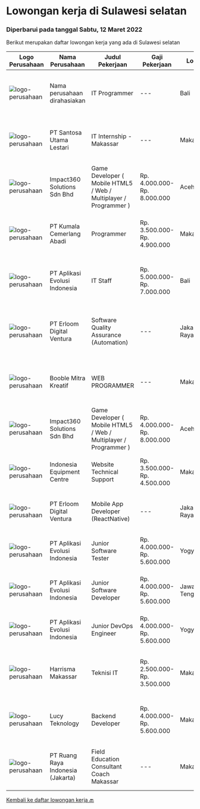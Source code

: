 
  # Lowongan kerja di Sulawesi selatan

  ### Diperbarui pada tanggal Sabtu, 12 Maret 2022

  Berikut merupakan daftar lowongan kerja yang ada di Sulawesi selatan

  |Logo Perusahaan | Nama Perusahaan | Judul Pekerjaan | Gaji Pekerjaan | Lokasi | Deskripsi | Tanggal diunggah | Pranala |
  | -------------- | --------------- | --------------- | --------- | --------- | -------------- | ------- | ----------- |
  |![logo-perusahaan](https://i.ibb.co/sqvTCh9/112815900-stock-vector-no-image-available-icon-flat-vector.webp)|Nama perusahaan dirahasiakan|IT Programmer|---|Bali|Pendidikan minimal S1 segala jurusan Minimal memiliki 2 tahun pengalaman kerja di bidang yang sama Memiliki pengetahuan mengenai PHP dan bahasa...|Jumat, 11 Maret 2022|https://www.jobstreet.co.id/id/job/it-programmer-3806407?token=0~e54f9a77-638f-41e0-996f-40c35cacfbb3&sectionRank=1&jobId=jobstreet-id-job-3806407|
|![logo-perusahaan](https://image-service-cdn.seek.com.au/eca9e9832397efc7382eae56ef8ab5fcf69e51c4/ee4dce1061f3f616224767ad58cb2fc751b8d2dc)|PT Santosa Utama Lestari|IT Internship - Makassar|---|Makassar|Persyaratan: Minimal Pendidikan Sarjana computer Memiliki kemampuan berkomunikasi yang baik Mampu bekerja secara tim dan individu Bersedia ditempatkan...|Rabu, 09 Maret 2022|https://www.jobstreet.co.id/id/job/it-internship-makassar-3814522?token=0~e54f9a77-638f-41e0-996f-40c35cacfbb3&sectionRank=2&jobId=jobstreet-id-job-3814522|
|![logo-perusahaan](https://image-service-cdn.seek.com.au/06b729438205195a03d4bcec08ce1ddd5d9c1576/ee4dce1061f3f616224767ad58cb2fc751b8d2dc)|Impact360 Solutions Sdn Bhd|Game Developer ( Mobile HTML5 / Web / Multiplayer / Programmer )|Rp. 4.000.000-Rp. 8.000.000|Aceh|We are hiring remote HTML5 game developers from all parts of Indonesia. If you have real experience building HTML5 games or applications, you're...|Kamis, 10 Maret 2022|https://www.jobstreet.co.id/id/job/game-developer-mobile-html5-web-multiplayer-programmer-4851585/origin/my?token=0~e54f9a77-638f-41e0-996f-40c35cacfbb3&sectionRank=3&jobId=jobstreet-my-job-4851585|
|![logo-perusahaan](https://image-service-cdn.seek.com.au/7e101635905a388b57e2fabd394de948869cae12/ee4dce1061f3f616224767ad58cb2fc751b8d2dc)|PT Kumala Cemerlang Abadi|Programmer|Rp. 3.500.000-Rp. 4.900.000|Makassar|kualifikasi: Usia maksimal. 28 Tahun Minimal Pendidikan S1 Teknik Informatika / Sistem Informasi Memiliki Pengalaman minimum 1 tahun Familiar dengan...|Jumat, 04 Maret 2022|https://www.jobstreet.co.id/id/job/programmer-3808002?token=0~e54f9a77-638f-41e0-996f-40c35cacfbb3&sectionRank=4&jobId=jobstreet-id-job-3808002|
|![logo-perusahaan](https://image-service-cdn.seek.com.au/8a1bc4b6d87493a86f3053a990557345773404ef/ee4dce1061f3f616224767ad58cb2fc751b8d2dc)|PT Aplikasi Evolusi Indonesia|IT Staff|Rp. 5.000.000-Rp. 7.000.000|Bali|Requirements : Age maximum 28 years old. Minimum S1 degree in faculty of computer science or similar from an accredited university. Proactive and...|Selasa, 01 Maret 2022|https://www.jobstreet.co.id/id/job/it-staff-3806002?token=0~e54f9a77-638f-41e0-996f-40c35cacfbb3&sectionRank=5&jobId=jobstreet-id-job-3806002|
|![logo-perusahaan](https://image-service-cdn.seek.com.au/7b0850d0262c85ca3c0fa4d6a9c005f1450e6d9f/ee4dce1061f3f616224767ad58cb2fc751b8d2dc)|PT Erloom Digital Ventura|Software Quality Assurance (Automation)|---|Jakarta Raya|Minimum Requirements: Candidates must possess at least a Bachelor's Degree in Engineering (Computer/Telecommunication), Computer Science/Information...|Jumat, 04 Maret 2022|https://www.jobstreet.co.id/id/job/software-quality-assurance-automation-3801129?token=0~e54f9a77-638f-41e0-996f-40c35cacfbb3&sectionRank=6&jobId=jobstreet-id-job-3801129|
|![logo-perusahaan](https://image-service-cdn.seek.com.au/1005ba51571c9580fc6af52efab3b44ee0ac2ae4/ee4dce1061f3f616224767ad58cb2fc751b8d2dc)|Booble Mitra Kreatif|WEB PROGRAMMER|---|Makassar|CV. Booble Mitra KreatifBooble mitra kratif adalah salah satu perusahaan yang bergerak dalam bidang aplikasi kasir dan laporang keuangan yang lengkap...|Kamis, 03 Maret 2022|https://www.jobstreet.co.id/id/job/web-programmer-3792601?token=0~e54f9a77-638f-41e0-996f-40c35cacfbb3&sectionRank=7&jobId=jobstreet-id-job-3792601|
|![logo-perusahaan](https://image-service-cdn.seek.com.au/06b729438205195a03d4bcec08ce1ddd5d9c1576/ee4dce1061f3f616224767ad58cb2fc751b8d2dc)|Impact360 Solutions Sdn Bhd|Game Developer ( Mobile HTML5 / Web / Multiplayer / Programmer )|Rp. 4.000.000-Rp. 8.000.000|Aceh|We are hiring remote HTML5 game developers from all parts of Indonesia. If you have real experience building HTML5 games or applications, you're...|Minggu, 06 Maret 2022|https://www.jobstreet.co.id/id/job/game-developer-mobile-html5-web-multiplayer-programmer-4838605/origin/my?token=0~e54f9a77-638f-41e0-996f-40c35cacfbb3&sectionRank=8&jobId=jobstreet-my-job-4838605|
|![logo-perusahaan](https://image-service-cdn.seek.com.au/6f50dadaf314b277fea50d768b7b4031dea74ae0/ee4dce1061f3f616224767ad58cb2fc751b8d2dc)|Indonesia Equipment Centre|Website Technical Support|Rp. 3.500.000-Rp. 4.500.000|Makassar|Job Description1.	Developing, sustainability and advertising content2.	Web design and ensure website content always updated3.	Collaborate with...|Minggu, 27 Februari 2022|https://www.jobstreet.co.id/id/job/website-technical-support-3795393?token=0~e54f9a77-638f-41e0-996f-40c35cacfbb3&sectionRank=9&jobId=jobstreet-id-job-3795393|
|![logo-perusahaan](https://image-service-cdn.seek.com.au/7b0850d0262c85ca3c0fa4d6a9c005f1450e6d9f/ee4dce1061f3f616224767ad58cb2fc751b8d2dc)|PT Erloom Digital Ventura|Mobile App Developer (ReactNative)|---|Jakarta Raya|We are currently looking for a Yogyakarta/Jakarta-based candidate to fill in as a Front End Developer in our company, with these following...|Rabu, 02 Maret 2022|https://www.jobstreet.co.id/id/job/mobile-app-developer-reactnative-3791050?token=0~e54f9a77-638f-41e0-996f-40c35cacfbb3&sectionRank=10&jobId=jobstreet-id-job-3791050|
|![logo-perusahaan](https://image-service-cdn.seek.com.au/8a1bc4b6d87493a86f3053a990557345773404ef/ee4dce1061f3f616224767ad58cb2fc751b8d2dc)|PT Aplikasi Evolusi Indonesia|Junior Software Tester|Rp. 4.000.000-Rp. 5.600.000|Yogyakarta|What you will be doing (Roles and Responsibilities) Write test cases/documentations based on the requirement Perform test execution (manual) Track and...|Rabu, 16 Februari 2022|https://www.jobstreet.co.id/id/job/junior-software-tester-3792484?token=0~e54f9a77-638f-41e0-996f-40c35cacfbb3&sectionRank=11&jobId=jobstreet-id-job-3792484|
|![logo-perusahaan](https://image-service-cdn.seek.com.au/8a1bc4b6d87493a86f3053a990557345773404ef/ee4dce1061f3f616224767ad58cb2fc751b8d2dc)|PT Aplikasi Evolusi Indonesia|Junior Software Developer|Rp. 4.000.000-Rp. 5.600.000|Jawa Tengah|We're looking for Junior Software Developers to be part of our team. We will need your fresh experience to help us and your passion to learn new...|Rabu, 16 Februari 2022|https://www.jobstreet.co.id/id/job/junior-software-developer-3792374?token=0~e54f9a77-638f-41e0-996f-40c35cacfbb3&sectionRank=12&jobId=jobstreet-id-job-3792374|
|![logo-perusahaan](https://image-service-cdn.seek.com.au/8a1bc4b6d87493a86f3053a990557345773404ef/ee4dce1061f3f616224767ad58cb2fc751b8d2dc)|PT Aplikasi Evolusi Indonesia|Junior DevOps Engineer|Rp. 4.000.000-Rp. 5.600.000|Yogyakarta|We're looking for Junior DevOps Engineer to be part of our team. We will need your fresh experience to help us and your passion to learn new...|Rabu, 16 Februari 2022|https://www.jobstreet.co.id/id/job/junior-devops-engineer-3792441?token=0~e54f9a77-638f-41e0-996f-40c35cacfbb3&sectionRank=13&jobId=jobstreet-id-job-3792441|
|![logo-perusahaan](https://i.ibb.co/sqvTCh9/112815900-stock-vector-no-image-available-icon-flat-vector.webp)|Harrisma Makassar|Teknisi IT|Rp. 2.500.000-Rp. 3.500.000|Makassar|Sebagai teknisi Komputer / IT yang di tempatkan di kantor Pertamina. Bertugas untuk menangani perangkat komputer di kantor Pertamina agar dapat...|Kamis, 10 Februari 2022|https://www.jobstreet.co.id/id/job/teknisi-it-3787177?token=0~e54f9a77-638f-41e0-996f-40c35cacfbb3&sectionRank=14&jobId=jobstreet-id-job-3787177|
|![logo-perusahaan](https://i.ibb.co/sqvTCh9/112815900-stock-vector-no-image-available-icon-flat-vector.webp)|Lucy Teknology|Backend Developer|Rp. 4.000.000-Rp. 5.600.000|Makassar|Lucy Teknologi adalah startup teknologi di Makassar yang sedang mencari programmer yang niat belajar dan berbagi ilmu. Kamu akan bekerja sama dengan...|Minggu, 13 Februari 2022|https://www.jobstreet.co.id/id/job/backend-developer-3789034?token=0~e54f9a77-638f-41e0-996f-40c35cacfbb3&sectionRank=15&jobId=jobstreet-id-job-3789034|
|![logo-perusahaan](https://image-service-cdn.seek.com.au/7eee59ea5934120f389dd02961ddcb6b62946481/ee4dce1061f3f616224767ad58cb2fc751b8d2dc)|PT Ruang Raya Indonesia (Jakarta)|Field Education Consultant Coach Makassar|---|Makassar|Ruangguru is a tech-enabled education company that provides a one-stop learning experience for students to have better access to quality content and...|Kamis, 10 Maret 2022|https://www.jobstreet.co.id/id/job/field-education-consultant-coach-makassar-1030728121?token=0~e54f9a77-638f-41e0-996f-40c35cacfbb3&sectionRank=16&jobId=jobstreet-id-job-1030728121|


  [Kembali ke daftar lowongan kerja 🔙](../README.md#daftar-lowongan-kerja)
  